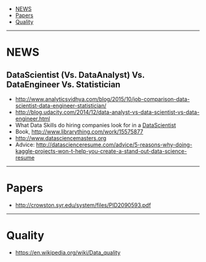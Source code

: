 + [NEWS](#news)
+ [Papers](#papers)
+ [Quality](#quality)

----

# NEWS
## DataScientist (Vs. DataAnalyst) Vs. DataEngineer Vs. Statistician 
+ http://www.analyticsvidhya.com/blog/2015/10/job-comparison-data-scientist-data-engineer-statistician/
+ http://blog.udacity.com/2014/12/data-analyst-vs-data-scientist-vs-data-engineer.html
+ What Data Skills do hiring companies look for in a [DataScientist](http://t.dripemail2.org/c/eyJhY2NvdW50X2lkIjoiOTc2NjA4MCIsImRlbGl2ZXJ5X2lkIjoiODM2NjcyNTMiLCJ1cmwiOiJodHRwczovL3d3dy55b3V0dWJlLmNvbS93YXRjaD92PVliSFhIZFgxVmNFXHUwMDI2X19zPXR4enBvZm50OG51OGJjNHRmenp3In0)
+ Book, http://www.librarything.com/work/15575877
+ http://www.datasciencemasters.org
+ Advice: http://datascienceresume.com/advice/5-reasons-why-doing-kaggle-projects-won-t-help-you-create-a-stand-out-data-science-resume

----

# Papers
+ http://crowston.syr.edu/system/files/PID2090593.pdf

----

# Quality
+ https://en.wikipedia.org/wiki/Data_quality
